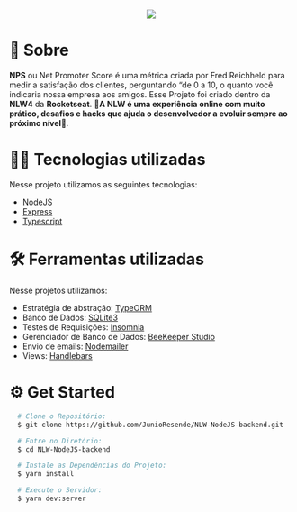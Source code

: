 <h1 align="center">
  <img src="https://ik.imagekit.io/ij3myhonv21/nps_logo-2-1_aUYDW8loO.jpg">
</h1>


# 📖 Sobre

**NPS** ou Net Promoter Score é uma métrica criada por Fred Reichheld para medir a satisfação dos clientes, perguntando “de 0 a 10, o quanto você indicaria nossa empresa aos amigos. Esse Projeto foi criado dentro da
**NLW4** da **Rocketseat**. 🚀**A NLW é uma experiência online com muito prático, desafios e hacks que ajuda o desenvolvedor a evoluir sempre ao próximo nível**🚀.

# 👨‍💻 Tecnologias utilizadas

Nesse projeto utilizamos as seguintes tecnologias:

- [NodeJS](https://nodejs.org/)
- [Express](https://expressjs.com/)
- [Typescript](https://www.typescriptlang.org/)

# 🛠 Ferramentas utilizadas

Nesse projetos utilizamos:

- Estratégia de abstração: [TypeORM](https://typeorm.io/#/)
- Banco de Dados: [SQLite3](https://www.sqlite.org/index.html)
- Testes de Requisições: [Insomnia](https://insomnia.rest/download/)
- Gerenciador de Banco de Dados: [BeeKeeper Studio](https://www.beekeeperstudio.io/)
- Envio de emails: [Nodemailer](https://nodemailer.com/about/)
- Views: [Handlebars](https://handlebarsjs.com/)

# ⚙️ Get Started

```bash
  # Clone o Repositório:
  $ git clone https://github.com/JunioResende/NLW-NodeJS-backend.git

  # Entre no Diretório:
  $ cd NLW-NodeJS-backend

  # Instale as Dependências do Projeto:
  $ yarn install

  # Execute o Servidor:
  $ yarn dev:server
```
